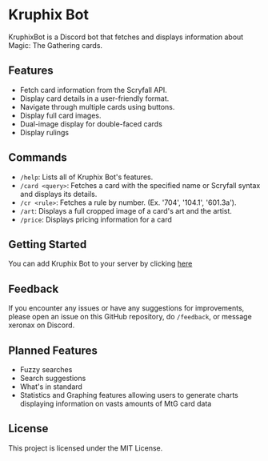 # Kruphix Bot

KruphixBot is a Discord bot that fetches and displays information about Magic: The Gathering cards.

## Features

- Fetch card information from the Scryfall API.
- Display card details in a user-friendly format.
- Navigate through multiple cards using buttons.
- Display full card images.
- Dual-image display for double-faced cards
- Display rulings

## Commands

- `/help`: Lists all of Kruphix Bot's features.
- `/card <query>`: Fetches a card with the specified name or Scryfall syntax and displays its details.
- `/cr <rule>`: Fetches a rule by number. (Ex. '704', '104.1', '601.3a').
- `/art`: Displays a full cropped image of a card's art and the artist.
- `/price`: Displays pricing information for a card

## Getting Started

You can add Kruphix Bot to your server by clicking [here](https://discord.com/api/oauth2/authorize?client_id=1099066463236673626&permissions=277025778752&scope=applications.commands%20bot)

## Feedback

If you encounter any issues or have any suggestions for improvements, please open an issue on this GitHub repository, do `/feedback`, or message xeronax on Discord.

## Planned Features

- Fuzzy searches
- Search suggestions
- What's in standard
- Statistics and Graphing features allowing users to generate charts displaying information on vasts amounts of MtG card data

## License

This project is licensed under the MIT License.


